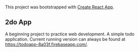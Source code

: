 This project was bootstrapped with [Create React App](https://github.com/facebook/create-react-app).

## 2do App

A beginning project to practice web development. A simple todo application. Current running version can always be found at https://todoapp-8a03f.firebaseapp.com/.
